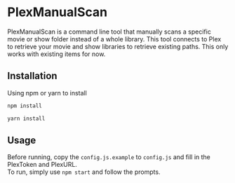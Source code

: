 # PlexManualScan
PlexManualScan is a command line tool that manually scans a specific movie or show folder instead of a whole library. This tool connects to Plex to retrieve your movie and show libraries to retrieve existing paths. This only works with existing items for now.

## Installation
Using npm or yarn to install
```bash
npm install
```
```bash
yarn install
```

## Usage
Before running, copy the `config.js.example` to `config.js` and fill in the PlexToken and PlexURL.  
To run, simply use `npm start` and follow the prompts.